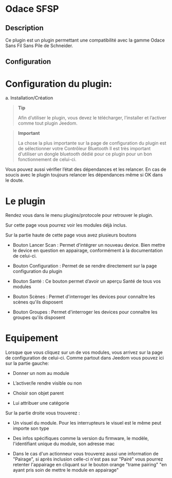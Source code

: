 Odace SFSP
============

Description 
-----------

Ce plugin est un plugin permettant une compatibilité avec la gamme Odace Sans Fil Sans Pile de Schneider.


Configuration 
-------------

Configuration du plugin: 
========================

a.  Installation/Création

> **Tip**
>
> Afin d’utiliser le plugin, vous devez le télécharger, l’installer et
> l’activer comme tout plugin Jeedom.

> **Important**
>
> La chose la plus importante sur la page de configuration du plugin est de sélectionner votre Contrôleur Bluetooth
> Il est très important d'utiliser un dongle bluetooth dédié pour ce plugin pour un bon fonctionnement de celui-ci.

Vous pouvez aussi vérifier l’état des dépendances et les relancer. En
cas de soucis avec le plugin toujours relancer les dépendances même si
OK dans le doute.

Le plugin 
=========

Rendez vous dans le menu plugins/protocole pour retrouver le plugin.

Sur cette page vous pourrez voir les modules déjà inclus.

Sur la partie haute de cette page vous avez plusieurs boutons

-   Bouton Lancer Scan : Permet d'intégrer un nouveau device. Bien mettre le device en question en appairage, conformément à la documentation de celui-ci.

-   Bouton Configuration : Permet de se rendre directement sur la page configuration du plugin

-   Bouton Santé : Ce bouton permet d’avoir un aperçu Santé de tous vos
    modules


-   Bouton Scènes : Permet d'interroger les devices pour connaître les scènes qu'ils disposent

-   Bouton Groupes : Permet d'interroger les devices pour connaître les groupes qu'ils disposent

Equipement 
==========

Lorsque que vous cliquez sur un de vos modules, vous arrivez sur la page
de configuration de celui-ci. Comme partout dans Jeedom vous pouvez ici
sur la partie gauche:

-   Donner un nom au module

-   L’activer/le rendre visible ou non

-   Choisir son objet parent

-   Lui attribuer une catégorie

Sur la partie droite vous trouverez :

-   Un visuel du module. Pour les interrupteurs le visuel est le même peut importe son type

-   Des infos spécifiques comme la version du firmware, le modèle, l'identifiant unique du module, son adresse mac

-   Dans le cas d'un actionneur vous trouverez aussi une information de "Pairage", si après inclusion celle-ci n'est pas sur "Pairé" vous pourrez retenter l'appairage en cliquant sur le bouton orange "trame pairing"
"en ayant pris soin de mettre le module en appairage"

